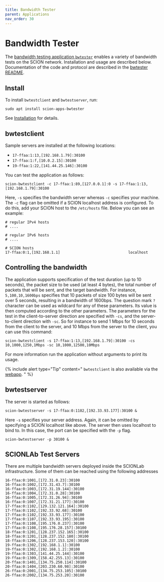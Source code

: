 ```yaml
---
title: Bandwidth Tester
parent: Applications
nav_order: 30
---
```


# Bandwidth Tester

The [bandwidth testing application `bwtester`](https://github.com/netsec-ethz/scion-apps/) enables a variety of bandwidth tests on the SCION network. Installation and usage are described below. Documentation of the code and protocol are described in the [bwtester README](https://github.com/netsec-ethz/scion-apps/blob/master/bwtester/README.md).

## Install

To install `bwtestclient` and `bwtestserver`, run:
```shell
sudo apt install scion-apps-bwtester
```
See [Installation](../install/pkg.html#applications) for details.

## bwtestclient

Sample servers are installed at the following locations:

* `17-ffaa:1:13,[192.168.1.79]:30100`
* `17-ffaa:1:f,[10.0.2.15]:30100`
* `19-ffaa:1:22,[141.44.25.146]:30100`

You can test the application as follows:

```
scion-bwtestclient -c 17-ffaa:1:89,[127.0.0.1]:0 -s 17-ffaa:1:13,[192.168.1.79]:30100
```

Here, `-s` specifies the bandwidth server whereas `-c` specifies your machine.
The `-c` flag can be omitted if a SCION localhost address is configured. To do this, add your
SCION host to the `/etc/hosts` file. Below you can see an example:

```
# regular IPv4 hosts
# ....

# regular IPv6 hosts
# ....

# SCION hosts
17-ffaa:0:1,[192.168.1.1]                               localhost
```

## Controlling the bandwidth
The application supports specification of the test duration (up to 10 seconds), the packet size to be used (at least 4 bytes), the total number of packets that will be sent, and the target bandwidth. For instance, `5,100,10,1600bps` specifies that 10 packets of size 100 bytes will be sent over 5 seconds, resulting in a bandwidth of 1600bps. The question mark `?` character can be used as wildcard for any of these parameters. Its value is then computed according to the other parameters. The parameters for the test in the client-to-server direction are specified with `-cs`, and the server-to-client direction with `-sc`. So for instance to send 1 Mbps for 10 seconds from the client to the server, and 10 Mbps from the server to the client, you can use this command:

```
scion-bwtestclient -s 17-ffaa:1:13,[192.168.1.79]:30100 -cs 10,1000,1250,1Mbps -sc 10,1000,12500,10Mbps
```
For more information run the application without arguments to print its usage.

{% include alert type="Tip" content="
`bwtestclient` is also available via the [webapp](../apps/as_visualization/webapp_apps.html).
" %}

## bwtestserver

The server is started as follows:

```
scion-bwtestserver -s 17-ffaa:0:1102,[192.33.93.177]:30100 &
```

Here `-s` specifies your server address. Again, it can be omitted by specifying a SCION localhost like above. The server then
uses localhost to bind to. In this case, the port can be specified with the `-p` flag.


```
scion-bwtestserver -p 30100 &
```

## SCIONLAb Test Servers

There are multiple bandwidth servers deployed inside the SCIONLab infrastructure. Some of them can be reached using the following addresses

```
16-ffaa:0:1001,[172.31.0.23]:30100
16-ffaa:0:1002,[172.31.43.7]:30100
16-ffaa:0:1003,[172.31.19.144]:30100
16-ffaa:0:1004,[172.31.0.28]:30100
16-ffaa:0:1005,[172.31.26.94]:30100
16-ffaa:0:1007,[172.31.21.177]:30100
17-ffaa:0:1102,[129.132.121.164]:30100
17-ffaa:0:1102,[192.33.92.68]:30100
17-ffaa:0:1102,[192.33.93.177]:30100
17-ffaa:0:1107,[192.33.93.195]:30100
17-ffaa:0:1108,[195.176.0.237]:30100
17-ffaa:0:1108,[195.176.28.157]:30100
18-ffaa:0:1201,[128.237.152.165]:30100
18-ffaa:0:1201,[128.237.152.180]:30100
18-ffaa:0:1206,[128.237.153.120]:30100
19-ffaa:0:1302,[192.168.1.1]:30100
19-ffaa:0:1302,[192.168.1.2]:30100
19-ffaa:0:1303,[141.44.25.144]:30100
19-ffaa:0:1309,[158.42.255.13]:30100
20-ffaa:0:1401,[134.75.250.114]:30100
20-ffaa:0:1404,[203.230.60.98]:30100
26-ffaa:0:2001,[134.75.253.105]:30100
26-ffaa:0:2002,[134.75.253.20]:30100
```
